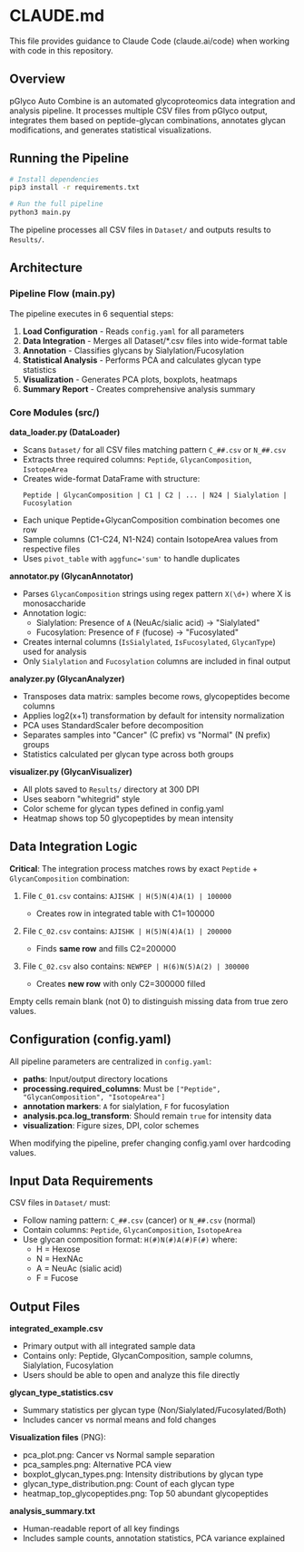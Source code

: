 # CLAUDE.md

This file provides guidance to Claude Code (claude.ai/code) when working with code in this repository.

## Overview

pGlyco Auto Combine is an automated glycoproteomics data integration and analysis pipeline. It processes multiple CSV files from pGlyco output, integrates them based on peptide-glycan combinations, annotates glycan modifications, and generates statistical visualizations.

## Running the Pipeline

```bash
# Install dependencies
pip3 install -r requirements.txt

# Run the full pipeline
python3 main.py
```

The pipeline processes all CSV files in `Dataset/` and outputs results to `Results/`.

## Architecture

### Pipeline Flow (main.py)

The pipeline executes in 6 sequential steps:

1. **Load Configuration** - Reads `config.yaml` for all parameters
2. **Data Integration** - Merges all Dataset/*.csv files into wide-format table
3. **Annotation** - Classifies glycans by Sialylation/Fucosylation
4. **Statistical Analysis** - Performs PCA and calculates glycan type statistics
5. **Visualization** - Generates PCA plots, boxplots, heatmaps
6. **Summary Report** - Creates comprehensive analysis summary

### Core Modules (src/)

**data_loader.py (DataLoader)**
- Scans `Dataset/` for all CSV files matching pattern `C_##.csv` or `N_##.csv`
- Extracts three required columns: `Peptide`, `GlycanComposition`, `IsotopeArea`
- Creates wide-format DataFrame with structure:
  ```
  Peptide | GlycanComposition | C1 | C2 | ... | N24 | Sialylation | Fucosylation
  ```
- Each unique Peptide+GlycanComposition combination becomes one row
- Sample columns (C1-C24, N1-N24) contain IsotopeArea values from respective files
- Uses `pivot_table` with `aggfunc='sum'` to handle duplicates

**annotator.py (GlycanAnnotator)**
- Parses `GlycanComposition` strings using regex pattern `X(\d+)` where X is monosaccharide
- Annotation logic:
  - Sialylation: Presence of `A` (NeuAc/sialic acid) → "Sialylated"
  - Fucosylation: Presence of `F` (fucose) → "Fucosylated"
- Creates internal columns (`IsSialylated`, `IsFucosylated`, `GlycanType`) used for analysis
- Only `Sialylation` and `Fucosylation` columns are included in final output

**analyzer.py (GlycanAnalyzer)**
- Transposes data matrix: samples become rows, glycopeptides become columns
- Applies log2(x+1) transformation by default for intensity normalization
- PCA uses StandardScaler before decomposition
- Separates samples into "Cancer" (C prefix) vs "Normal" (N prefix) groups
- Statistics calculated per glycan type across both groups

**visualizer.py (GlycanVisualizer)**
- All plots saved to `Results/` directory at 300 DPI
- Uses seaborn "whitegrid" style
- Color scheme for glycan types defined in config.yaml
- Heatmap shows top 50 glycopeptides by mean intensity

## Data Integration Logic

**Critical**: The integration process matches rows by exact `Peptide` + `GlycanComposition` combination:

1. File `C_01.csv` contains: `AJISHK | H(5)N(4)A(1) | 100000`
   - Creates row in integrated table with C1=100000

2. File `C_02.csv` contains: `AJISHK | H(5)N(4)A(1) | 200000`
   - Finds **same row** and fills C2=200000

3. File `C_02.csv` also contains: `NEWPEP | H(6)N(5)A(2) | 300000`
   - Creates **new row** with only C2=300000 filled

Empty cells remain blank (not 0) to distinguish missing data from true zero values.

## Configuration (config.yaml)

All pipeline parameters are centralized in `config.yaml`:

- **paths**: Input/output directory locations
- **processing.required_columns**: Must be `["Peptide", "GlycanComposition", "IsotopeArea"]`
- **annotation markers**: `A` for sialylation, `F` for fucosylation
- **analysis.pca.log_transform**: Should remain `true` for intensity data
- **visualization**: Figure sizes, DPI, color schemes

When modifying the pipeline, prefer changing config.yaml over hardcoding values.

## Input Data Requirements

CSV files in `Dataset/` must:
- Follow naming pattern: `C_##.csv` (cancer) or `N_##.csv` (normal)
- Contain columns: `Peptide`, `GlycanComposition`, `IsotopeArea`
- Use glycan composition format: `H(#)N(#)A(#)F(#)` where:
  - H = Hexose
  - N = HexNAc
  - A = NeuAc (sialic acid)
  - F = Fucose

## Output Files

**integrated_example.csv**
- Primary output with all integrated sample data
- Contains only: Peptide, GlycanComposition, sample columns, Sialylation, Fucosylation
- Users should be able to open and analyze this file directly

**glycan_type_statistics.csv**
- Summary statistics per glycan type (Non/Sialylated/Fucosylated/Both)
- Includes cancer vs normal means and fold changes

**Visualization files** (PNG):
- pca_plot.png: Cancer vs Normal sample separation
- pca_samples.png: Alternative PCA view
- boxplot_glycan_types.png: Intensity distributions by glycan type
- glycan_type_distribution.png: Count of each glycan type
- heatmap_top_glycopeptides.png: Top 50 abundant glycopeptides

**analysis_summary.txt**
- Human-readable report of all key findings
- Includes sample counts, annotation statistics, PCA variance explained
